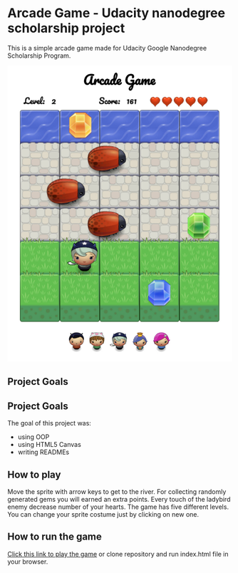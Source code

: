 # Arcade Game - Udacity nanodegree scholarship project

This is a simple arcade game made for Udacity Google Nanodegree Scholarship Program.

![screenshot](images/screenshot.jpg)


## Project Goals

## Project Goals

The goal of this project was:
* using OOP
* using HTML5 Canvas
* writing READMEs

## How to play

Move the sprite with arrow keys to get to the river. For collecting randomly generated gems you will earned an extra points. Every touch of the ladybird enemy decrease number of your hearts. The game has five different levels. You can change your sprite costume just by clicking on new one.

## How to run the game

[Click this link  to play the game](https://ewelinaki.github.io/Udacity-Arcade-Game/) or clone repository and run index.html file in your browser.





